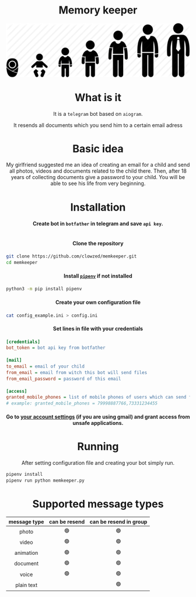 <h1 align="center">
    Memory keeper
</h1>

<div align="center">
    <img align="center" src='growing.webp'></img>
</div>


<h1 align="center">
    What is it
</h1>
<p align="center">It is a <code>telegram</code> bot based on <code>aiogram</code>.</p>
<p align="center">It resends all documents which you send him to a certain email adress</p>

<h1 align="center">
    Basic idea
</h1>

<p align="center">
    My girlfriend suggested me an idea of creating an email for a child and send all photos, videos and documents
    related to the child there.
    Then, after 18 years of collecting documents give a password to your child.
    You will be able to see his life from very beginning.
</p>

<h1 align="center">
    Installation
</h1>

<h4 align="center">
    Create bot in <code>botfather</code> in telegram and save <code>api key</code>.<br><br>
</h4>

<h4 align="center">Clone the repository</h4>

```bash
git clone https://github.com/clowzed/memkeeper.git
cd memkeeper
```

<h4 align="center"> Install <code><a href="https://github.com/pypa/pipenv">pipenv</a></code> if not installed</h4>

```bash
python3 -m pip install pipenv
```

<h4 align="center">Create your own configuration file</h4>

```bash
cat config_example.ini > config.ini
```
<h4 align="center"> Set lines in file with your credentials </h4>

```ini
[credentials]
bot_token = bot api key from botfather

[mail]
to_email = email of your child
from_email = email from witch this bot will send files
from_email_password = password of this email

[access]
granted_mobile_phones = list of mobile phones of users which can send files
# example: granted_mobile_phones = 79998887766,73331234455
```
<h4 align="center">
    Go to <a href="https://support.google.com/accounts/answer/6010255">your account settings</a>
    (if you are using gmail) and grant access from unsafe applications.
</h4>

<h1 align="center">
    Running
</h1>
<p align="center">
    After setting configuration file and creating your bot simply run.
</p>

```bash
pipenv install
pipenv run python memkeeper.py
```


<h1 align="center">
    Supported message types
</h1>


<div align="center">
    <table align="center">
        <thead align="center">
            <tr align="center">
                <th align="center">message type</th>
                <th align="center">can be resend</th>
                <th align="center">can be resend in group</th>
            </tr>
        </thead>
        <tbody align="center">
            <tr>
                <td align="center">photo</td>
                <td align="center">🟢</td>
                <td align="center">🟢</td>
            </tr>
            <tr>
                <td align="center">video</td>
                <td align="center">🟢</td>
                <td align="center">🟢</td>
            </tr>
            <tr>
                <td align="center">animation</td>
                <td align="center">🟢</td>
                <td align="center">🟢</td>
            </tr>
            <tr>
                <td align="center">document</td>
                <td align="center">🟢</td>
                <td align="center">🟢</td>
            </tr>
            <tr>
                <td align="center">voice</td>
                <td align="center">🟢</td>
                <td align="center">🟢</td>
            </tr>
            <tr>
                <td align="center">plain text</td>
                <td align="center"></td>
                <td align="center">🟢</td>
            </tr>
        </tbody>
    </table>
</div>